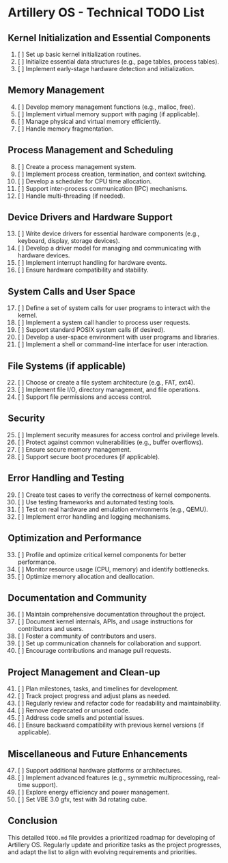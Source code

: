 # Artillery OS - Technical TODO List

## Kernel Initialization and Essential Components
1. [ ] Set up basic kernel initialization routines.
2. [ ] Initialize essential data structures (e.g., page tables, process tables).
3. [ ] Implement early-stage hardware detection and initialization.

## Memory Management
4. [ ] Develop memory management functions (e.g., malloc, free).
5. [ ] Implement virtual memory support with paging (if applicable).
6. [ ] Manage physical and virtual memory efficiently.
7. [ ] Handle memory fragmentation.

## Process Management and Scheduling
8. [ ] Create a process management system.
9. [ ] Implement process creation, termination, and context switching.
10. [ ] Develop a scheduler for CPU time allocation.
11. [ ] Support inter-process communication (IPC) mechanisms.
12. [ ] Handle multi-threading (if needed).

## Device Drivers and Hardware Support
13. [ ] Write device drivers for essential hardware components (e.g., keyboard, display, storage devices).
14. [ ] Develop a driver model for managing and communicating with hardware devices.
15. [ ] Implement interrupt handling for hardware events.
16. [ ] Ensure hardware compatibility and stability.

## System Calls and User Space
17. [ ] Define a set of system calls for user programs to interact with the kernel.
18. [ ] Implement a system call handler to process user requests.
19. [ ] Support standard POSIX system calls (if desired).
20. [ ] Develop a user-space environment with user programs and libraries.
21. [ ] Implement a shell or command-line interface for user interaction.

## File Systems (if applicable)
22. [ ] Choose or create a file system architecture (e.g., FAT, ext4).
23. [ ] Implement file I/O, directory management, and file operations.
24. [ ] Support file permissions and access control.

## Security
25. [ ] Implement security measures for access control and privilege levels.
26. [ ] Protect against common vulnerabilities (e.g., buffer overflows).
27. [ ] Ensure secure memory management.
28. [ ] Support secure boot procedures (if applicable).

## Error Handling and Testing
29. [ ] Create test cases to verify the correctness of kernel components.
30. [ ] Use testing frameworks and automated testing tools.
31. [ ] Test on real hardware and emulation environments (e.g., QEMU).
32. [ ] Implement error handling and logging mechanisms.

## Optimization and Performance
33. [ ] Profile and optimize critical kernel components for better performance.
34. [ ] Monitor resource usage (CPU, memory) and identify bottlenecks.
35. [ ] Optimize memory allocation and deallocation.

## Documentation and Community
36. [ ] Maintain comprehensive documentation throughout the project.
37. [ ] Document kernel internals, APIs, and usage instructions for contributors and users.
38. [ ] Foster a community of contributors and users.
39. [ ] Set up communication channels for collaboration and support.
40. [ ] Encourage contributions and manage pull requests.

## Project Management and Clean-up
41. [ ] Plan milestones, tasks, and timelines for development.
42. [ ] Track project progress and adjust plans as needed.
43. [ ] Regularly review and refactor code for readability and maintainability.
44. [ ] Remove deprecated or unused code.
45. [ ] Address code smells and potential issues.
46. [ ] Ensure backward compatibility with previous kernel versions (if applicable).

## Miscellaneous and Future Enhancements
47. [ ] Support additional hardware platforms or architectures.
48. [ ] Implement advanced features (e.g., symmetric multiprocessing, real-time support).
49. [ ] Explore energy efficiency and power management.
50. [ ] Set VBE 3.0 gfx, test with 3d rotating cube.

## Conclusion
This detailed `TODO.md` file provides a prioritized roadmap for developing of Artillery OS. Regularly update and prioritize tasks as the project progresses, and adapt the list to align with evolving requirements and priorities.
